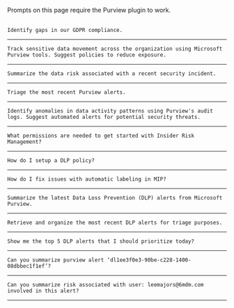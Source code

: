 Prompts on this page require the Purview plugin to work.
<br><br>
```
Identify gaps in our GDPR compliance.
```
---
```
Track sensitive data movement across the organization using Microsoft Purview tools. Suggest policies to reduce exposure.
```
---
```
Summarize the data risk associated with a recent security incident.
```
---
```
Triage the most recent Purview alerts.
```
---
```
Identify anomalies in data activity patterns using Purview's audit logs. Suggest automated alerts for potential security threats.
```
---
```
What permissions are needed to get started with Insider Risk Management?
```
---
```
How do I setup a DLP policy?
```
---
```
How do I fix issues with automatic labeling in MIP?
```
---
```
Summarize the latest Data Loss Prevention (DLP) alerts from Microsoft Purview.
```
---
```
Retrieve and organize the most recent DLP alerts for triage purposes.
```
---
```
Show me the top 5 DLP alerts that I should prioritize today?
```
---
```
Can you summarize purview alert ‘dl1ee3f0e3-90be-c228-1400-08dbbec1f1ef’?
```
---
```
Can you summarize risk associated with user: leemajors@6mdm.com involved in this alert?
```
---

